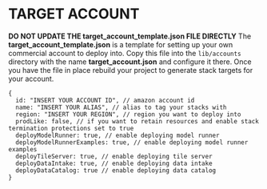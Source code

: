 # TARGET ACCOUNT

**DO NOT UPDATE THE target_account_template.json FILE DIRECTLY**
The **target_account_template.json** is a template for setting up your own commercial account to deploy into. Copy this file
into the `lib/accounts` directory with the name **target_account.json** and configure it there. Once you have the file
in place rebuild your project to generate stack targets for your account.

```
{
  id: "INSERT YOUR ACCOUNT ID", // amazon account id
  name: "INSERT YOUR ALIAS", // alias to tag your stacks with
  region: "INSERT YOUR REGION", // region you want to deploy into
  prodLike: false, // if you want to retain resources and enable stack termination protections set to true
  deployModelRunner: true, // enable deploying model runner
  deployModelRunnerExamples: true, // enable deploying model runner examples
  deployTileServer: true, // enable deploying tile server
  deployDataIntake: true, // enable deploying data intake
  deployDataCatalog: true // enable deploying data catalog
}
```
